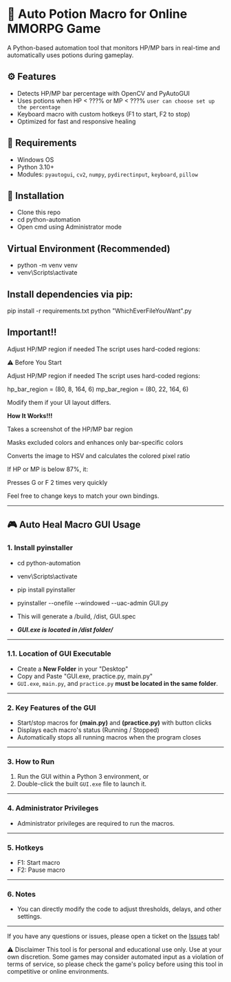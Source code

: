 # 🧪 Auto Potion Macro for Online MMORPG Game

A Python-based automation tool that monitors HP/MP bars in real-time and automatically uses potions during gameplay.

## ⚙️ Features
- Detects HP/MP bar percentage with OpenCV and PyAutoGUI
- Uses potions when HP < ???% or MP < ???%  ```user can choose set up the percentage```
- Keyboard macro with custom hotkeys (F1 to start, F2 to stop)
- Optimized for fast and responsive healing

## 🔧 Requirements
- Windows OS
- Python 3.10+
- Modules: `pyautogui`, `cv2`, `numpy`, `pydirectinput`, `keyboard`, `pillow`

## 🔧 Installation

- Clone this repo
- cd python-automation
- Open cmd using Administrator mode 

## Virtual Environment (Recommended)

- python -m venv venv
- venv\Scripts\activate

## Install dependencies via pip:

pip install -r requirements.txt
python "WhichEverFileYouWant".py

## Important!!
Adjust HP/MP region if needed
The script uses hard-coded regions:


⚠️ Before You Start

Adjust HP/MP region if needed
The script uses hard-coded regions:

hp_bar_region = (80, 8, 164, 6)
mp_bar_region = (80, 22, 164, 6)

Modify them if your UI layout differs.


**How It Works!!!**

Takes a screenshot of the HP/MP bar region

Masks excluded colors and enhances only bar-specific colors

Converts the image to HSV and calculates the colored pixel ratio

If HP or MP is below 87%, it:

Presses G or F 2 times very quickly

Feel free to change keys to match your own bindings.


----------------------------------------------------------------------------------------------------
## 🎮 Auto Heal Macro GUI Usage

### 1. Install pyinstaller

- cd python-automation
- venv\Scripts\activate
- pip install pyinstaller
- pyinstaller --onefile --windowed --uac-admin GUI.py

- This will generate a /build, /dist, GUI.spec
- ***GUI.exe is located in /dist folder/***

---

### 1.1. Location of GUI Executable

- Create a **New Folder** in your "Desktop"
- Copy and Paste "GUI.exe, practice.py, main.py"
- `GUI.exe`, `main.py`, and `practice.py` **must be located in the same folder**.

---

### 2. Key Features of the GUI

- Start/stop macros for **(main.py)** and **(practice.py)** with button clicks  
- Displays each macro's status (Running / Stopped)  
- Automatically stops all running macros when the program closes

---

### 3. How to Run

1. Run the GUI within a Python 3 environment, or  
2. Double-click the built `GUI.exe` file to launch it.

---

### 4. Administrator Privileges

- Administrator privileges are required to run the macros.  

---

### 5. Hotkeys

- F1: Start macro  
- F2: Pause macro

---

### 6. Notes

- You can directly modify the code to adjust thresholds, delays, and other settings.

---

If you have any questions or issues, please open a ticket on the [Issues](https://github.com/dkim179/python-automation/issues) tab!

⚠️ Disclaimer
This tool is for personal and educational use only.
Use at your own discretion. Some games may consider automated input as a violation of terms of service, so please check the game's policy before using this tool in competitive or online environments.
